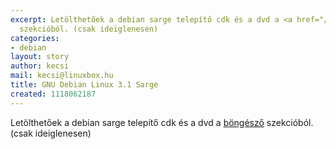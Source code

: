 ```yaml
---
excerpt: Letölthetőek a debian sarge telepítő cdk és a dvd a <a href="/filebrowser">böngésző</a>
  szekcióból. (csak ideiglenesen)
categories:
- debian
layout: story
author: kecsi
mail: kecsi@linuxbox.hu
title: GNU Debian Linux 3.1 Sarge
created: 1118062187
---
```

Letölthetőek a debian sarge telepítő cdk és a dvd a <a href="/filebrowser">böngésző</a> szekcióból. (csak ideiglenesen)
